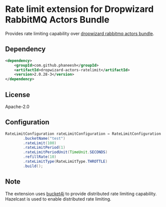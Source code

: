 # Rate limit extension for Dropwizard RabbitMQ Actors Bundle
Provides rate limiting capability over [dropwizard rabbitmq actors bundle](https://github.com/santanusinha/dropwizard-rabbitmq-actors).

## Dependency

```xml
<dependency>
    <groupId>com.github.phaneesh</groupId>
    <artifactId>dropwizard-actors-ratelimit</artifactId>
    <version>2.0.28-3</version>
</dependency>
```

## License
Apache-2.0

## Configuration
```java
RateLimitConfiguration rateLimitConfiguration = RateLimitConfiguration.builder()
        .bucketName("test")
        .rateLimit(100)
        .rateLimitPeriod(1)
        .rateLimitPeriodUnit(TimeUnit.SECONDS)
        .refillRate(10)
        .rateLimitType(RateLimitType.THROTTLE)
        .build();
```

## Note
The extension uses [bucket4j](https://github.com/bucket4j/bucket4j) to provide distributed rate limiting capability. Hazelcast is used to enable distributed rate limiting.

